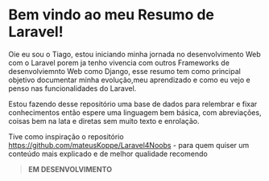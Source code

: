 # Bem vindo ao meu Resumo de Laravel!

Oie eu sou o Tiago, estou iniciando minha jornada no desenvolvimento Web com o Laravel porem ja tenho vivencia com outros Frameworks de desenvolviemnto Web como Django, esse resumo tem como principal objetivo documentar minha evolução,meu aprendizado e como eu vejo e penso nas funcionalidades do Laravel.

Estou fazendo desse repositório uma base de dados para relembrar e fixar conhecimentos então espere uma linguagem bem básica, com abreviações, coisas bem na lata e diretas sem muito texto e enrolação.

Tive como inspiração o repositório https://github.com/mateusKoppe/Laravel4Noobs  - para quem quiser um conteúdo mais explicado e de melhor qualidade recomendo 



> **EM DESENVOLVIMENTO**
